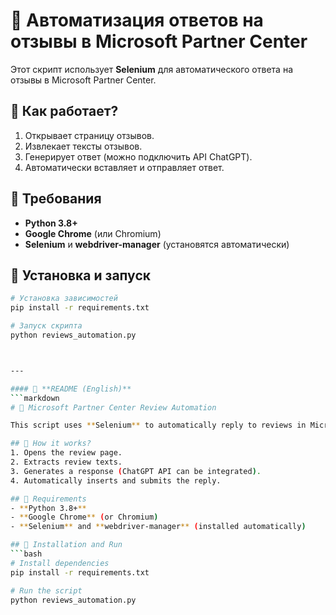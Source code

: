 # 🤖 Автоматизация ответов на отзывы в Microsoft Partner Center

Этот скрипт использует **Selenium** для автоматического ответа на отзывы в Microsoft Partner Center.

## 🚀 Как работает?
1. Открывает страницу отзывов.
2. Извлекает тексты отзывов.
3. Генерирует ответ (можно подключить API ChatGPT).
4. Автоматически вставляет и отправляет ответ.

## 📌 Требования
- **Python 3.8+**
- **Google Chrome** (или Chromium)
- **Selenium** и **webdriver-manager** (установятся автоматически)

## 🔧 Установка и запуск
```bash
# Установка зависимостей
pip install -r requirements.txt

# Запуск скрипта
python reviews_automation.py



---

#### 📂 **README (English)**
```markdown
# 🤖 Microsoft Partner Center Review Automation

This script uses **Selenium** to automatically reply to reviews in Microsoft Partner Center.

## 🚀 How it works?
1. Opens the review page.
2. Extracts review texts.
3. Generates a response (ChatGPT API can be integrated).
4. Automatically inserts and submits the reply.

## 📌 Requirements
- **Python 3.8+**
- **Google Chrome** (or Chromium)
- **Selenium** and **webdriver-manager** (installed automatically)

## 🔧 Installation and Run
```bash
# Install dependencies
pip install -r requirements.txt

# Run the script
python reviews_automation.py
